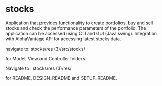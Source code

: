 # stocks

Application that provides functionality to create portfolios, buy and sell stocks and check the performance parameters of the portfolio. 
The application can be accessed using CLI and GUI (Java swing).
Integration with AlphaVantage APi for accessing latest stocks data.

navigate to: stocks/res (3)/src/stocks/

for Model, View and Controller folders.



Navigate to : stocks/res (3)/res/ 

for README, DESIGN_README and SETUP_README.
